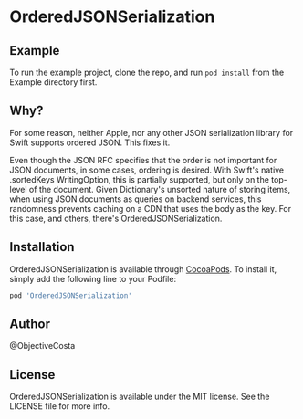 # OrderedJSONSerialization

## Example

To run the example project, clone the repo, and run `pod install` from the Example directory first.

## Why?

For some reason, neither Apple, nor any other JSON serialization library for Swift supports ordered JSON. This fixes it.

Even though the JSON RFC specifies that the order is not important for JSON documents, in some cases, ordering is desired. With Swift's native .sortedKeys WritingOption, this is partially supported, but only on the top-level of the document. Given Dictionary's unsorted nature of storing items, when using JSON documents as queries on backend services, this randomness prevents  caching on a CDN that uses the body as the key. For this case, and others, there's OrderedJSONSerialization.

## Installation

OrderedJSONSerialization is available through [CocoaPods](https://cocoapods.org). To install
it, simply add the following line to your Podfile:

```ruby
pod 'OrderedJSONSerialization'
```

## Author

@ObjectiveCosta

## License

OrderedJSONSerialization is available under the MIT license. See the LICENSE file for more info.
